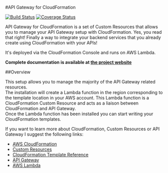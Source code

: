 #API Gateway for CloudFormation

[![Build Status](https://travis-ci.org/carlnordenfelt/aws-api-gateway-for-cloudformation.svg?branch=master)](https://travis-ci.org/carlnordenfelt/aws-api-gateway-for-cloudformation)
[![Coverage Status](https://coveralls.io/repos/github/carlnordenfelt/aws-api-gateway-for-cloudformation/badge.svg?branch=master)](https://coveralls.io/github/carlnordenfelt/aws-api-gateway-for-cloudformation?branch=master)

API Gateway for CloudFormation is a set of Custom Resources that allows you to manage your API Gateway setup
with CloudFormation. Yes, you read that right! Finally a way to integrate your backend services that you
already create using CloudFormation with your APIs!

It's deployed via the CloudFormation Console and runs on AWS Lambda.

**Complete documentation is available at [the project website](https://apigatewaycloudformation.bynordenfelt.com/)**

##Overview

This setup allows you to manage the majority of the API Gateway related resources.  
The installation will create a Lambda function in the region corresponding to the template location in your
AWS account. This Lambda function is a CloudFormation Custom Resource and acts as a liaison between
CloudFormation and API Gateway.  
Once the Lambda function has been installed you can start writing your CloudFormation templates.

If you want to learn more about CloudFormation, Custom Resources or API Gateway I suggest the following links:
* [AWS CloudFormation](https://aws.amazon.com/cloudformation/)
* [Custom Resources](http://docs.aws.amazon.com/AWSCloudFormation/latest/UserGuide/template-custom-resources.html)
* [CloudFormation Template Reference](http://docs.aws.amazon.com/AWSCloudFormation/latest/UserGuide/template-reference.html)
* [API Gateway](https://aws.amazon.com/api-gateway/)
* [AWS Lambda](http://docs.aws.amazon.com/lambda/latest/dg/welcome.html)
